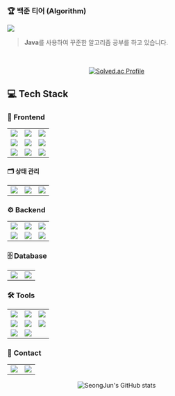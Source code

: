 <!--

# 👋 안녕하세요! 끊임없이 성장하는 개발자, 임성준입니다.
저는 프론트엔드와 백엔드 기술을 활용하여 **창의적이고 실용적인 웹/앱 개발**을 목표로 하고 있으며,
**3D 인터랙티브 웹 개발**, **대학 포털 웹 개발**, **QR 결제 앱 개발** 등 다양한 프로젝트 경험을 통해 역량을 쌓고 있습니다.
-->

<!--
## 📂 프로젝트
### ⚛️ **React 프로젝트 모음**
#### 🏆 **유한대학교 인터랙티브 웹 개발** *(4인 팀 프로젝트)*
> **캡스톤 디자인 경진대회 대상 수상 프로젝트**  [FrontEnd Link](https://yuhan-interactive-web-fe.netlify.app/)
>
> 기존 대학 웹 사이트를 혁신적으로 재구축하여 **3D 캠퍼스 맵 기반 홍보 웹**으로 개발하였습니다.
> 학생들이 캐릭터를 조작하여 학교를 탐방하며 정보를 얻고, 학과 체험 및 상담 신청 기능을 통해 **새로운 사용자 경험**을 제공합니다.

**📌 주요 기능**
- 캐릭터 조작, **미니맵**, **텔레포트 기능**
- **학부 추천 기능**: 신입생을 위한 5가지 선호 지표를 통한 학부 추천 기능
- **상담 신청 기능**: 학생과 교수의 소통을 위한 상담신청/취소, 상담승인/거절 기능
- **3D 캠퍼스 뷰**: 항공뷰, 정류장 안내뷰, 흡연구역 안내뷰, 캠퍼스 안내 뷰 기능
- **키오스크 이벤트 기능**: 건물 정보 및 학과 체험 맵 링크
- **학과 체험 기능**: 학과 실습 3D 체험 *(컴퓨터소프트웨어공학과만 개발)*
- **관리자 모드**: 회원 관리, 게시판 관리, 오늘의 메뉴 설정 기능

**📌 담당 업무**
- **프로젝트 리더로서**
  - 프로젝트 기획 및 총괄
  - 문서 작성 및 **캡스톤 디자인 경진대회 발표**
- **풀스택 개발자로서**
  - 캐릭터 조작, 미니맵, 텔레포트 기능 개발
  - 상담 신청 및 키오스크 이벤트 시스템 구현
  - 주요 3D 모델링(평화관, 자유관 등 주요 건물) 제작 및 UI 설계

**📌 사용 기술**: React, JavaScript, Three.js, Node.js, Express.js, MySQL, Blender 등<br/>
**GitHub**: [Interactive Web](https://github.com/yuhan19-plus/yuhan-interactive-web)

---
#### **노트 애플리케이션** *(개인 프로젝트)*
> 노트 관리 기능이 포함된 React 기반 웹 앱
**사용 기술**: React, Redux, Firebase, TypeScript
**GitHub**: [React Note App](https://github.com/Seong-Jun1525/react-note-app)

#### **쇼핑몰 애플리케이션** *(개인 프로젝트)*
> 상품 검색 및 장바구니 기능을 포함한 React 기반 쇼핑몰 웹 프로젝트
**사용 기술**: React, Redux, SASS, SCSS, TypeScript
**GitHub**: [React Shop App](https://github.com/Seong-Jun1525/react-shop-app)

#### **포켓몬 도감 애플리케이션** *(개인 프로젝트)*
> 포켓몬 검색 및 정보 조회가 가능한 React 웹 앱
**사용 기술**: React, Axios, Redux
**GitHub**: [React Pokemon App](https://github.com/Seong-Jun1525/react-pokemon)

#### **날씨 웹 애플리케이션** *(개인 프로젝트)*
> 날씨 API를 활용한 도시별 날씨 정보 조회 웹 앱
**사용 기술**: React, JavaScript, R3F
**GitHub**: [Weather Web](https://github.com/Seong-Jun1525/weather)
## 🌱 **Spring Boot 프로젝트**
#### **대학포털 웹 사이트 (수강신청 배팅 시스템)**
> Spring Boot로 구현한 **대학 포털 사이트**입니다.
> 학생들이 배팅을 통해 수강신청을 할 수 있도록 설계되었습니다.

**📌 주요 기능**
- **회원 관리**: 학생/교수 회원가입, 로그인/로그아웃, 학번 생성
- **강의 관리**: 강의 등록 및 개설 강의 목록 조회
- **수강 신청**: 전공/교양/추가 수강 신청, 수강 신청 목록 조회/검색/취소/마감
- **강의 평가**: 강의 평가 등록 및 조회, 평가 목록 검색
- **성적 관리**: 성적 등록, 수정 및 조회
- **게시판 관리**: 글 작성, 수정, 삭제 및 조회

**📌 담당 업무**
- **프로젝트 리더로서**
  - 프로젝트 기획 및 총괄
  - 데이터베이스 설계 및 구조 설계 주도
  - 개발 일정 관리 및 발표
- **풀스택 개발자로서**
  - 회원 관리, 강의 관리, 수강 신청, 강의 평가 및 성적 관리 기능 개발

**📌 사용 기술**: Spring Boot, MySQL, JPA, Thymeleaf
**GitHub**: [Spring Boot School Project](https://github.com/Seong-Jun1525/SpringBootSchoolProject)

---
## 🔥 **JSP/Servlet 프로젝트**
#### **여행 커뮤니티 웹 개발**
> JSP, MyBatis를 활용해 **MVC 패턴에 대해 학습**하면서 진행한 팀 프로젝트입니다.
> **CRUD 기능을 연습하는 것을 목표**로 한 기능 개발 프로젝트입니다.

**📌 주요 기능**
- 여행 후기 게시글 CRUD (등록, 수정, 삭제, 목록, 상세)
- 댓글 기능 및 공감 기능
- 여행지 추천 투표 기능
- 여행 경비 계산기 기능 (Doughnut 차트 시각화)
- 상품 CRUD (등록, 수정, 삭제, 목록, 상세)
- 상품 부가 기능 (찜, 평점, 이미지 첨부 등)
- 일반 로그인 & 소셜 로그인 (Google, Kakao)
- 마이페이지 기능 (내 글, 내 댓글, 내 찜 목록, 회원정보 수정 등)
- 게시판/상품 목록 및 찜 목록 페이징 처리
- 검색 및 정렬 기능
- 웹 필터링 처리

**📌 담당 업무**
- 프로젝트
  - 프로젝트 총괄
  - 소스 코드 형상 관리(github)
  - UI 흐름도 작업
- 기능 개발
  - 상품 목록 페이징 처리 구현
  - 내 찜 목록 페이징 처리 구현
  - 상품 검색 및 검색정렬 기능 구현
  - 상품 등록 및 상품 이미지 첨부파일 기능 구현
  - 상품 수정 및 삭제 기능 구현
  - 상품 별점 등록 및 평점 계산 기능 구현
  - 상품 찜 기능 구현

**📌 사용 기술**: Java, JSP, jQuery, JSTL, JavaScript, CSS3, MyBatis, Oracle 등

**GitHub**: [KH Semi Project](https://github.com/I-Union-I/trip-log)
<!--
---

## 📱 **안드로이드 앱 개발**
#### **QR 현장결제 애플리케이션** *(4인 팀 프로젝트)*
> 매장에서 긴 줄을 기다리지 않고 **QR코드로 상품을 결제**할 수 있는 애플리케이션을 개발하였습니다.
> **관리자 모드**를 통해 회원, 상품, 결제 내역을 관리할 수 있는 시스템 구현

**📌 주요 기능**
- **QR코드 결제**: QR코드를 스캔해 상품을 장바구니에 추가 및 결제
- **포인트 기능**: 구매 시 포인트 적립 및 사용
- **리뷰 및 평점 기능**: 리뷰 작성/삭제 및 평점 계산
- **관리자 모드**: 회원, 상품, 결제 데이터 관리 및 관리자 전용 To-Do 관리
- **다크 모드 지원**: 사용자 친화적인 UI 제공

**📌 담당 업무**
- **프로젝트 리더로서**
  - 프로젝트 기획 및 총괄
  - 문서 작업 및 **프로젝트 발표** 주도
- **풀스택 개발자로서**
  - 상품 리뷰 및 평점 계산 기능 개발
  - **관리자 다크 모드 UI** 설계 및 구현
  - 매장 위치 검색 및 개인 결제 내역 기능 개발
  - 관리자 Todo: 데이터베이스 구축 및 기능(추가/삭제/조회) 구현

**사용 기술**: Java, Android Studio, Firebase, JavaScript
**GitHub**: [Android App Development](https://github.com/yuhan19plus/AndroidProjects)
-->
<!--
### Portfolio

[Seong Jun Portfolio](https://seong-jun-portfolio.netlify.app/)

---
-->

### 🏆 **백준 티어 (Algorithm)**

  <img src="https://img.shields.io/badge/Java-007396?style=for-the-badge&logo=openjdk&logoColor=E81824"/>
  
> **Java**를 사용하여 꾸준한 알고리즘 공부를 하고 있습니다.

<p align="center">
  <br><br>
  <a href="https://solved.ac/sjsj123455/">
    <img src="http://mazassumnida.wtf/api/v2/generate_badge?boj=sjsj123455" alt="Solved.ac Profile"/>
  </a>
</p>

## 💻 Tech Stack

### 🎨 Frontend

<table align="center">
  <tr>
    <td align="center"><img src="https://img.shields.io/badge/HTML5-E34F26?style=for-the-badge&logo=HTML5&logoColor=white" /></td>
    <td align="center"><img src="https://img.shields.io/badge/CSS-1572B6?style=for-the-badge&logo=CSS3&logoColor=white" /></td>
    <td align="center"><img src="https://img.shields.io/badge/JavaScript-F7DF1E?style=for-the-badge&logo=javascript&logoColor=black"/></td>
  </tr>
  <tr>
    <td align="center"><img src="https://img.shields.io/badge/React-000000?style=for-the-badge&logo=react&logoColor=61DAFB"/></td>
    <td align="center"><img src="https://img.shields.io/badge/styledcomponents-DB7093?style=for-the-badge&logo=styled-components&logoColor=white"/></td>
    <td align="center"><img src="https://img.shields.io/badge/jQuery-0769AD?style=for-the-badge&logo=jquery&logoColor=white"></td>
  </tr>
  <tr>
    <td align="center"><img src="https://img.shields.io/badge/Bootstrap-7952B3?style=for-the-badge&logo=bootstrap&logoColor=white"></td>
    <td align="center"><img src="https://img.shields.io/badge/SCSS-CC6699?style=for-the-badge&logo=sass&logoColor=white"/></td>
    <td align="center"><img src="https://img.shields.io/badge/JSP-007396?style=for-the-badge&logoColor=white"/></td>
  </tr>
</table>

#### 🗂️ 상태 관리

<table align="center">
  <tr>
    <td align="center"><img src="https://img.shields.io/badge/Redux-764ABC?style=for-the-badge&logo=redux&logoColor=white"/></td>
    <td align="center"><img src="https://img.shields.io/badge/Zustand-000000?style=for-the-badge&logo=Zustand&logoColor=white"/></td>
    <td align="center"><img src="https://img.shields.io/badge/TanStack Query-FF4154?style=for-the-badge&logo=react-query&logoColor=white"/></td>
  </tr>
</table>

### ⚙️ Backend

<table align="center">
  <tr>
    <td align="center"><img src="https://img.shields.io/badge/Java-007396?style=for-the-badge&logo=openjdk&logoColor=E81824"/></td>
    <td align="center"><img src="https://img.shields.io/badge/SpringBoot-6DB33F?style=for-the-badge&logo=springboot&logoColor=white"></td>
    <td align="center"><img src="https://img.shields.io/badge/Node.js-339933?style=for-the-badge&logo=node.js&logoColor=white"/></td>
  </tr>
  <tr>
    <td align="center"><img src="https://img.shields.io/badge/MyBatis-B31B1B?style=for-the-badge&logoColor=white"/></td>
    <td align="center"><img src="https://img.shields.io/badge/JDBC-007396?style=for-the-badge&logo=oracle&logoColor=white"/></td>
    <td>
    <img src="https://img.shields.io/badge/Express.js-000000?style=for-the-badge&logo=express&logoColor=white"/>
    </td>
  </tr>
</table>

### 🗄️ Database

<table align="center">
  <tr>
    <td align="center"><img src="https://img.shields.io/badge/MySQL-4479A1?style=for-the-badge&logo=mysql&logoColor=white"/></td>
    <td align="center"><img src="https://img.shields.io/badge/oracle-F80000?style=for-the-badge&logo=oracle&logoColor=white"></td>
  </tr>
</table>

### 🛠 **Tools**

<table align="center">
  <tr>
    <td align="center"><img src="https://img.shields.io/badge/git-F05033.svg?style=for-the-badge&logo=git&logoColor=white" /></td>
    <td align="center"><img src="https://img.shields.io/badge/github-181717.svg?style=for-the-badge&logo=github&logoColor=white" /></td>
    <td align="center"><img src="https://img.shields.io/badge/Notion-F3F3F3.svg?style=for-the-badge&logo=notion&logoColor=black" /></td>
  </tr>
  <tr>
    <td align="center"><img src="https://img.shields.io/badge/Figma-9C57F6.svg?style=for-the-badge&logo=figma&logoColor=white" /></td>
    <td align="center"><img src="https://img.shields.io/badge/Visual%20Studio%20Code-007ACC?style=for-the-badge&logo=visualstudiocode&logoColor=white" /></td>
    <td align="center"><img src="https://img.shields.io/badge/Eclipse-F26207.svg?style=for-the-badge&logo=eclipseide&logoColor=2C2255" /></td>
  </tr>
  <tr>
    <td align="center"><img src="https://img.shields.io/badge/ERD Cloud-1C61C2.svg?style=for-the-badge&logo=data:image/svg+xml;base64,PHN2ZyB3aWR0aD0iMTE4IiBoZWlnaHQ9IjExOCIgdmlld0JveD0iMCAwIDExOCAxMTgiIGZpbGw9Im5vbmUiIHhtbG5zPSJodHRwOi8vd3d3LnczLm9yZy8yMDAwL3N2ZyI+PHJlY3Qgd2lkdGg9IjExOCIg..."/></td>
    <td align="center"><img src="https://img.shields.io/badge/draw.io-FF9900.svg?style=for-the-badge&logo=diagramsdotnet&logoColor=white" /></td>
  </tr>
</table>

### 📨 **Contact**

<table align="center">
  <tr>
    <td>
      <a href="https://seong-jun.tistory.com/">
        <img src="https://img.shields.io/badge/Blog-seongjun.tistory-000000?style=for-the-badge&logo=tistory&logoColor=white" />
      </a>
    </td>
    <td>
      <a href="mailto:hi5k1234556@gmail.com">
        <img src="https://img.shields.io/badge/Email-hi5k1234556@gmail.com-EA4335?style=for-the-badge&logo=gmail&logoColor=white"/>
      </a>
    </td>
  </tr>
</table>

<!--
### 🎯 **Goals**

- 🔥 **단기 목표**
  - 다양한 팀 프로젝트를 통해 협업 능력 강화
  - 꾸준한 알고리즘과 기본기 학습
  - 독서
  - 정보처리기사 / SQLD 자격증 취득
- 🚀 **중기 목표**
  - 풀스택 역량을 갖춘 육각형 개발자로 성장
  - 틈틈히 사이드 프로젝트로 개인 역량 강화하기
- 🎯 **장기 목표**
  - 대규모 서비스를 주도적으로 설계 및 구현하는 기술 리더

---
-->

<div align="center">
  <img src="https://github-readme-stats.vercel.app/api?username=Seong-Jun1525&show_icons=true&theme=gruvbox" alt="SeongJun's GitHub stats" />
</div>

